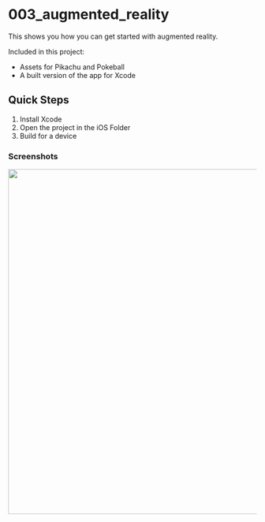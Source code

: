 # 003_augmented_reality

This shows you how you can get started with augmented reality.

Included in this project:

- Assets for Pikachu and Pokeball
- A built version of the app for Xcode

## Quick Steps

1. Install Xcode
2. Open the project in the iOS Folder
3. Build for a device

### Screenshots

<img src="../screenshots/003/001.png" width="700px">
